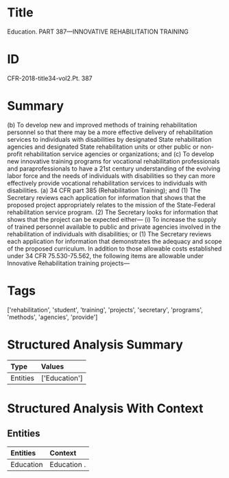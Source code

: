 # Title

 Education. PART 387—INNOVATIVE REHABILITATION TRAINING


# ID

 CFR-2018-title34-vol2.Pt. 387


# Summary

(b) To develop new and improved methods of training rehabilitation personnel so that there may be a more effective delivery of rehabilitation services to individuals with disabilities by designated State rehabilitation agencies and designated State rehabilitation units or other public or non-profit rehabilitation service agencies or organizations; and
(c) To develop new innovative training programs for vocational rehabilitation professionals and paraprofessionals to have a 21st century understanding of the evolving labor force and the needs of individuals with disabilities so they can more effectively provide vocational rehabilitation services to individuals with disabilities.
(a) 34 CFR part 385 (Rehabilitation Training); and
(1) The Secretary reviews each application for information that shows that the proposed project appropriately relates to the mission of the State-Federal rehabilitation service program.
(2) The Secretary looks for information that shows that the project can be expected either&#8212;
(i) To increase the supply of trained personnel available to public and private agencies involved in the rehabilitation of individuals with disabilities; or
(1) The Secretary reviews each application for information that demonstrates the adequacy and scope of the proposed curriculum.
In addition to those allowable costs established under 34 CFR 75.530-75.562, the following items are allowable under Innovative Rehabilitation training projects&#8212;


# Tags

['rehabilitation', 'student', 'training', 'projects', 'secretary', 'programs', 'methods', 'agencies', 'provide']


# Structured Analysis Summary

| Type     | Values        |
|:---------|:--------------|
| Entities | ['Education'] |


# Structured Analysis With Context

 


## Entities

| Entities   | Context     |
|:-----------|:------------|
| Education  | Education . |


